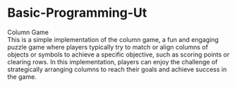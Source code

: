 # Basic-Programming-Ut
Column Game <br/>
This is a simple implementation of the column game, a fun and engaging puzzle game where players typically try to match or align columns of objects or symbols to achieve a specific objective, such as scoring points or clearing rows. In this implementation, players can enjoy the challenge of strategically arranging columns to reach their goals and achieve success in the game.

